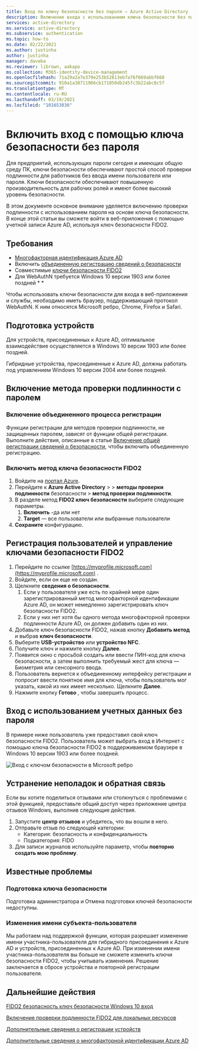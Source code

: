 ```yaml
---
title: Вход по ключу безопасности без пароля — Azure Active Directory
description: Включение входа с использованием ключа безопасности без пароля в Azure AD с помощью ключей безопасности FIDO2
services: active-directory
ms.service: active-directory
ms.subservice: authentication
ms.topic: how-to
ms.date: 02/22/2021
ms.author: justinha
author: justinha
manager: daveba
ms.reviewer: librown, aakapo
ms.collection: M365-identity-device-management
ms.openlocfilehash: 71a29a2a7e379e253b52813eb7a76f669abbf668
ms.sourcegitcommit: 910a1a38711966cb171050db245fc3b22abc8c5f
ms.translationtype: MT
ms.contentlocale: ru-RU
ms.lasthandoff: 03/19/2021
ms.locfileid: "101653836"
---
```

# <a name="enable-passwordless-security-key-sign-in"></a>Включить вход с помощью ключа безопасности без пароля 

Для предприятий, использующих пароли сегодня и имеющих общую среду ПК, ключи безопасности обеспечивают простой способ проверки подлинности для работников без ввода имени пользователя или пароля. Ключи безопасности обеспечивают повышенную производительность для рабочих ролей и имеют более высокий уровень безопасности.

В этом документе основное внимание уделяется включению проверки подлинности с использованием пароля на основе ключа безопасности. В конце этой статьи вы сможете войти в веб-приложения с помощью учетной записи Azure AD, используя ключ безопасности FIDO2.

## <a name="requirements"></a>Требования

- [Многофакторная идентификация Azure AD](howto-mfa-getstarted.md)
- Включить [объединенную регистрацию сведений о безопасности](concept-registration-mfa-sspr-combined.md)
- Совместимые [ключи безопасности FIDO2](concept-authentication-passwordless.md#fido2-security-keys)
- Для WebAuthN требуется Windows 10 версии 1903 или более поздней * *

Чтобы использовать ключи безопасности для входа в веб-приложения и службы, необходимо иметь браузер, поддерживающий протокол WebAuthN. К ним относятся Microsoft ребро, Chrome, Firefox и Safari.

## <a name="prepare-devices"></a>Подготовка устройств

Для устройств, присоединенных к Azure AD, оптимальное взаимодействие осуществляется в Windows 10 версии 1903 или более поздней.

Гибридные устройства, присоединенные к Azure AD, должны работать под управлением Windows 10 версии 2004 или более поздней.

## <a name="enable-passwordless-authentication-method"></a>Включение метода проверки подлинности с паролем

### <a name="enable-the-combined-registration-experience"></a>Включение объединенного процесса регистрации

Функции регистрации для методов проверки подлинности, не защищенных паролем, зависят от функции общей регистрации. Выполните действия, описанные в статье [Включение общей регистрации сведений о безопасности](howto-registration-mfa-sspr-combined.md), чтобы включить объединенную регистрацию.

### <a name="enable-fido2-security-key-method"></a>Включить метод ключа безопасности FIDO2

1. Войдите на [портал Azure](https://portal.azure.com).
1. Перейдите к **Azure Active Directory**  >    >  **методы проверки подлинности** безопасности  >  **метод проверки подлинности**.
1. В разделе метод **FIDO2 ключ безопасности** выберите следующие параметры.
   1. **Включить** -да или нет
   1. **Target** — все пользователи или выбранные пользователи
1. **Сохраните** конфигурацию.

## <a name="user-registration-and-management-of-fido2-security-keys"></a>Регистрация пользователей и управление ключами безопасности FIDO2

1. Перейдите по ссылке [https://myprofile.microsoft.com](https://myprofile.microsoft.com) .
1. Войдите, если он еще не создан.
1. Щелкните **сведения о безопасности**.
   1. Если у пользователя уже есть по крайней мере один зарегистрированный метод многофакторной идентификации Azure AD, он может немедленно зарегистрировать ключ безопасности FIDO2.
   1. Если у них нет хотя бы одного метода многофакторной проверки подлинности Azure AD, он должен добавить один из них.
1. Добавьте ключ безопасности FIDO2, нажав кнопку **Добавить метод** и выбрав **ключ безопасности**.
1. Выберите **USB-устройство** или **устройство NFC**.
1. Получите ключ и нажмите кнопку **Далее**.
1. Появится окно с просьбой создать или ввести ПИН-код для ключа безопасности, а затем выполнить требуемый жест для ключа — Биометрия или сенсорного ввода.
1. Пользователь вернется к объединенному интерфейсу регистрации и попросит ввести понятное имя для ключа, чтобы пользователь мог указать, какой из них имеет несколько. Щелкните **Далее**.
1. Нажмите кнопку **Готово** , чтобы завершить процесс.

## <a name="sign-in-with-passwordless-credential"></a>Вход с использованием учетных данных без пароля

В примере ниже пользователь уже предоставил свой ключ безопасности FIDO2. Пользователь может выбрать вход в Интернет с помощью ключа безопасности FIDO2 в поддерживаемом браузере в Windows 10 версии 1903 или более поздней.

![Вход с ключом безопасности в Microsoft ребро](./media/howto-authentication-passwordless-security-key/fido2-windows-10-1903-edge-sign-in.png)

## <a name="troubleshooting-and-feedback"></a>Устранение неполадок и обратная связь

Если вы хотите поделиться отзывами или столкнуться с проблемами с этой функцией, предоставьте общий доступ через приложение центра отзывов Windows, выполнив следующие действия.

1. Запустите **центр отзывов** и убедитесь, что вы вошли в него.
1. Отправьте отзыв по следующей категории:
   - Категория: безопасность и конфиденциальность
   - Подкатегория: FIDO
1. Для записи журналов используйте параметр, чтобы **повторно создать мою проблему**.

## <a name="known-issues"></a>Известные проблемы

### <a name="security-key-provisioning"></a>Подготовка ключа безопасности

Подготовка администратора и Отмена подготовки ключей безопасности недоступны.

### <a name="upn-changes"></a>Изменения имени субъекта-пользователя

Мы работаем над поддержкой функции, которая разрешает изменение имени участника-пользователя для гибридного присоединения к Azure AD и устройств, присоединенных к Azure AD. При изменении имени участника-пользователя вы больше не сможете изменить ключи безопасности FIDO2, чтобы учитывать изменения. Решение заключается в сбросе устройства и повторной регистрации пользователя.

## <a name="next-steps"></a>Дальнейшие действия

[FIDO2 безопасность ключ безопасности Windows 10 вход](howto-authentication-passwordless-security-key-windows.md)

[Включение проверки подлинности FIDO2 для локальных ресурсов](howto-authentication-passwordless-security-key-on-premises.md)

[Дополнительные сведения о регистрации устройств](../devices/overview.md)

[Дополнительные сведения о многофакторной идентификации Azure AD](../authentication/howto-mfa-getstarted.md)

